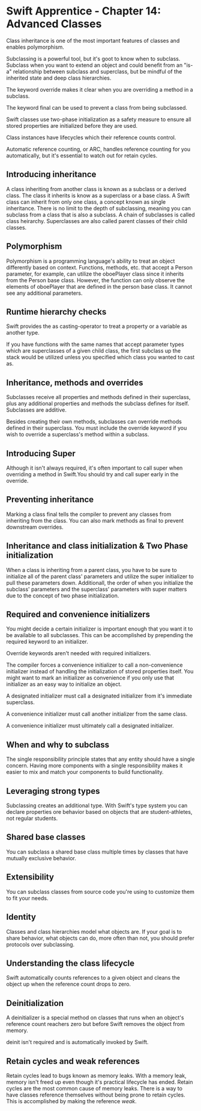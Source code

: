 # Swift Apprentice - Chapter 14: Advanced Classes

Class inheritance is one of the most important features of classes and enables polymorphism. 

Subclassing is a powerful tool, but it's goot to know when to subclass. Subclass when you want to extend an object and could benefit from an "is-a" relationship between subclass and superclass, but be mindful of the inherited state and deep class hierarchies. 

The keyword override makes it clear when you are overriding a method in a subclass. 

The keyword final can be used to prevent a class from being subclassed. 

Swift classes use two-phase initialization as a safety measure to ensure all stored properties are initialized before they are used. 

Class instances have lifecycles which their reference counts control. 

Automatic reference counting, or ARC, handles reference counting for you automatically, but it's essential to watch out for retain cycles. 

## Introducing inheritance

A class inheriting from another class is known as a subclass or a derived class. The class it inherits is know as a superclass or a base class. A Swift class can inherit from only one class, a concept known as single inheritance. There is no limit to the depth of subclassing, meaning you can subclass from a class that is also a subclass. A chain of subclasses is called class heirarchy. Superclasses are also called parent classes of their child classes. 

## Polymorphism

Polymorphism is a programming language's ability to treat an object differently based on context. Functions, methods, etc. that accept a Person parameter, for example, can utilize the oboePlayer class since it inherits from the Person base class. However, the function can only observe the elements of oboePlayer that are defined in the person base class. It cannot see any additional parameters. 

## Runtime hierarchy checks

Swift provides the as casting-operator to treat a property or a variable as another type. 

If you have functions with the same names that accept parameter types which are superclasses of a given child class, the first subclass up the stack would be utilized unless you specified which class you wanted to cast as. 

## Inheritance, methods and overrides

Subclasses receive all properties and methods defined in their superclass, plus any additional properties and methods the subclass defines for itself. Subclasses are additive. 

Besides creating their own methods, subclasses can override methods defined in their superclass. You must include the override keyword if you wish to override a superclass's method within a subclass. 

## Introducing Super

Although it isn't always required, it's often important to call super when overriding a method in Swift.You should try and call super early in the override. 

## Preventing inheritance

Marking a class final tells the compiler to prevent any classes from inheriting from the class. You can also mark methods as final to prevent downstream overrides. 

## Inheritance and class initialization & Two Phase initialization

When a class is inheriting from a parent class, you have to be sure to initialize all of the parent class' parameters and utilize the super initializer to pull these parameters down. Additionall, the order of when you initialize the subclass' parameters and the superclass' parameters with super matters due to the concept of two phase initialization. 

## Required and convenience initializers

You might decide a certain initializer is important enough that you want it to be available to all subclasses. This can be accomplished by prepending the required keyword to an initializer. 

Override keywords aren't needed with required initializers. 

The compiler forces a convenience initializer to call a non-convenience initializer instead of handling the initialization of stored properties itself. You might want to mark an initializer as convenience if you only use that initializer as an easy way to initialize an object. 

A designated initializer must call a designated initializer from it's immediate superclass. 

A convenience initializer must call another initializer from the same class. 

A convenience initializer must ultimately call a designated initializer. 

## When and why to subclass

The single responsibility principle states that any entity should have a single concern. Having more components with a single responsibility makes it easier to mix and match your components to build functionality. 

## Leveraging strong types

Subclassing creates an additional type. With Swift's type system you can declare properties ore behavior based on objects that are student-athletes, not regular students.

## Shared base classes

You can subclass a shared base class multiple times by classes that have mutually exclusive behavior. 

 ## Extensibility

 You can subclass classes from source code you're using to customize them to fit your needs. 

 ## Identity

 Classes and class hierarchies model what objects are. If your goal is to share behavior, what objects can do, more often than not, you should prefer protocols over subclassing. 

 ## Understanding the class lifecycle

 Swift automatically counts references to a given object and cleans the object up when the reference count drops to zero. 

 ## Deinitialization

A deinitializer is a special method on classes that runs when an object's reference count reachers zero but before Swift removes the object from memory. 

deinit isn't required and is automatically invoked by Swift. 

## Retain cycles and weak references

 Retain cycles lead to bugs known as memory leaks. With a memory leak, memory isn't freed up even though it's practical lifecycle has ended. Retain cycles are the most common cause of memory leaks. There is a way to have classes reference themselves without being prone to retain cycles. This is accomplished by making the reference _weak_. 

 
